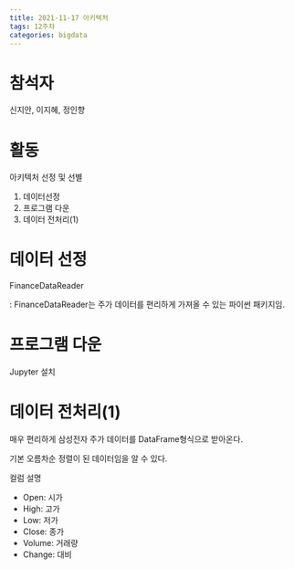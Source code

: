 ```yaml
---
title: 2021-11-17 아키텍처 
tags: 12주차
categories: bigdata
---
```

# 참석자
신지안, 이지혜, 정인향

# 활동
아키텍처 선정 및 선별
1. 데이터선정
2. 프로그램 다운
3. 데이터 전처리(1)

# 데이터 선정
FinanceDataReader

: FinanceDataReader는 주가 데이터를 편리하게 가져올 수 있는 파이썬 패키지임.

# 프로그램 다운
Jupyter 설치

# 데이터 전처리(1)
매우 편리하게 삼성전자 주가 데이터를 DataFrame형식으로 받아온다.

기본 오름차순 정렬이 된 데이터임을 알 수 있다.

컬럼 설명
- Open: 시가
- High: 고가
- Low: 저가
- Close: 종가
- Volume: 거래량
- Change: 대비
